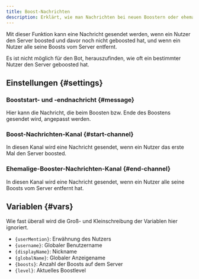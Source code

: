 ```yaml
---
title: Boost-Nachrichten
description: Erklärt, wie man Nachrichten bei neuen Boostern oder ehemaligen Boostern senden kann.
---
```


Mit dieser Funktion kann eine Nachricht gesendet werden, wenn ein Nutzer den Server boosted und davor noch nicht geboosted hat, und wenn ein Nutzer alle seine Boosts vom Server entfernt.

Es ist nicht möglich für den Bot, herauszufinden, wie oft ein bestimmter Nutzer den Server geboosted hat.

## Einstellungen {#settings}

### Booststart- und -endnachricht {#message}

Hier kann die Nachricht, die beim Boosten bzw. Ende des Boostens gesendet wird, angepasst werden.

### Boost-Nachrichten-Kanal {#start-channel}

In diesen Kanal wird eine Nachricht gesendet, wenn ein Nutzer das erste Mal den Server boosted.

### Ehemalige-Booster-Nachrichten-Kanal {#end-channel}

In diesen Kanal wird eine Nachricht gesendet, wenn ein Nutzer alle seine Boosts vom Server entfernt hat.

## Variablen {#vars}

Wie fast überall wird die Groß- und Kleinschreibung der Variablen hier ignoriert.

- `{userMention}`: Erwähnung des Nutzers
- `{username}`: Globaler Benutzername
- `{displayName}`: Nickname
- `{globalName}`: Globaler Anzeigename
- `{boosts}`: Anzahl der Boosts auf dem Server
- `{level}`: Aktuelles Boostlevel
